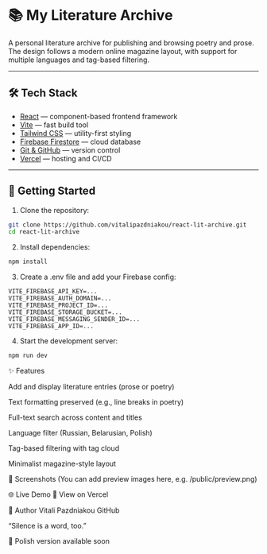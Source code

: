 # 📚 My Literature Archive

A personal literature archive for publishing and browsing poetry and prose.  
The design follows a modern online magazine layout, with support for multiple languages and tag-based filtering.

---

## 🛠️ Tech Stack

- [React](https://reactjs.org/) — component-based frontend framework
- [Vite](https://vitejs.dev/) — fast build tool
- [Tailwind CSS](https://tailwindcss.com/) — utility-first styling
- [Firebase Firestore](https://firebase.google.com/products/firestore) — cloud database
- [Git & GitHub](https://github.com/) — version control
- [Vercel](https://vercel.com/) — hosting and CI/CD

---

## 🚀 Getting Started

1. Clone the repository:

```bash
git clone https://github.com/vitalipazdniakou/react-lit-archive.git
cd react-lit-archive
```

2. Install dependencies:

```bash
npm install
```

3. Create a .env file and add your Firebase config:

```env
VITE_FIREBASE_API_KEY=...
VITE_FIREBASE_AUTH_DOMAIN=...
VITE_FIREBASE_PROJECT_ID=...
VITE_FIREBASE_STORAGE_BUCKET=...
VITE_FIREBASE_MESSAGING_SENDER_ID=...
VITE_FIREBASE_APP_ID=...
```

4. Start the development server:

```bash
npm run dev
```

✨ Features

Add and display literature entries (prose or poetry)

Text formatting preserved (e.g., line breaks in poetry)

Full-text search across content and titles

Language filter (Russian, Belarusian, Polish)

Tag-based filtering with tag cloud

Minimalist magazine-style layout

📸 Screenshots
(You can add preview images here, e.g. /public/preview.png)

🌐 Live Demo
🔗 View on Vercel

🧠 Author
Vitali Pazdniakou
GitHub

“Silence is a word, too.”

📎 Polish version available soon
